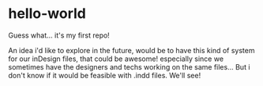 hello-world
===========

Guess what... it's my first repo!

An idea i'd like to explore in the future, would be to have this kind of system for our inDesign files, that could be awesome! especially since we sometimes have the designers and techs working on the same files... But i don't know if it would be feasible with .indd files.
We'll see!
